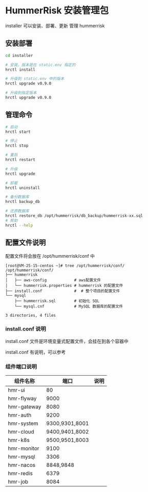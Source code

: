 # HummerRisk 安装管理包

installer 可以安装、部署、更新 管理 hummerrisk

## 安装部署

```bash
cd installer

# 安装，版本是在 static.env 指定的
hrctl install

# 升级到 static.env 中的版本
hrctl upgrade v0.9.0

# 升级到指定版本
hrctl upgrade v0.9.0
```


## 管理命令

```bash
# 启动
hrctl start

# 停止
hrctl stop

# 重启
hrctl restart

# 升级
hrctl upgrade

# 卸载
hrctl uninstall

# 备份数据库
hrctl backup_db

# 还原数据库
hrctl restore_db /opt/hummerrisk/db_backup/hummerrisk-xx.sql
# 帮助
hrctl --help
```

## 配置文件说明

配置文件将会放在 /opt/hummerrisk/conf 中

```
[root@VM-25-15-centos ~]# tree /opt/hummerrisk/conf/
/opt/hummerrisk/conf/
├── hummerrisk
│   ├── aws-config            # aws配置文件
│   └── hummerrisk.properties # hummerrisk 的配置文件
├── install.conf              #  # 整个项目的配置文件
└── mysql
    ├── hummerrisk.sql        # 初始化 SQL
    └── mysql.cnf             # MySQL 数据库的配置文件

3 directories, 4 files
```

### install.conf 说明

install.conf 文件是环境变量式配置文件，会挂在到各个容器中

install.conf 有说明，可以参考

### 组件端口说明

| 组件名称        | 端口             | 说明 |
|-------------|----------------|--|
| hmr-ui      | 80             |  |
| hmr-flyway  | 9000           |  |
| hmr-gateway | 8080           |  |
| hmr-auth    | 9200           |  |
| hmr-system  | 9300,9301,8001 |  |
| hmr-cloud   | 9400,9401,8002 |  |
| hmr-k8s     | 9500,9501,8003 |  |
| hmr-monitor | 9100           |  |
| hmr-mysql   | 3306           |  |
| hmr-nacos   | 8848,9848      |  |
| hmr-redis   | 6379           |  |
| hmr-job     | 8084           |  |

